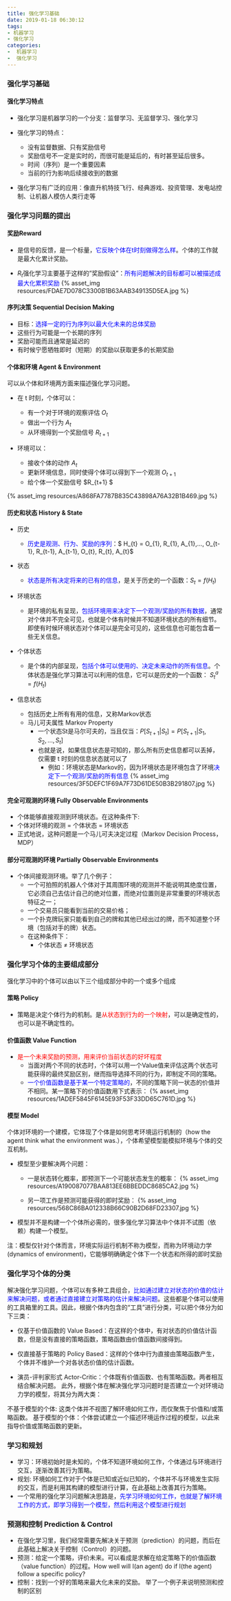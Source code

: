 ```yaml
---
title: 强化学习基础
date: 2019-01-18 06:30:12
tags: 
- 机器学习
- 强化学习
categories: 
-  机器学习
-  强化学习
---
```



### 强化学习基础
#### 强化学习特点
- 强化学习是机器学习的一个分支：监督学习、无监督学习、强化学习

- 强化学习的特点：
  - 没有监督数据、只有奖励信号
  - 奖励信号不一定是实时的，而很可能是延后的，有时甚至延后很多。
  - 时间（序列）是一个重要因素
  - 当前的行为影响后续接收到的数据

- 强化学习有广泛的应用：像直升机特技飞行、经典游戏、投资管理、发电站控制、让机器人模仿人类行走等

### 强化学习问题的提出
#### 奖励Reward
  - 是信号的反馈，是一个标量，<font color='blue'>它反映个体在t时刻做得怎么样</font>。个体的工作就是最大化累计奖励。

  - $R_t$强化学习主要基于这样的”奖励假设”：<font color='blue'>所有问题解决的目标都可以被描述成最大化累积奖励</font>
  {% asset_img resources/FDAE7D078C3300B1B63AAB349135D5EA.jpg %}

#### 序列决策 Sequential Decision Making
  - 目标：<font color='blue'>选择一定的行为序列以最大化未来的总体奖励</font>
  - 这些行为可能是一个长期的序列
  - 奖励可能而且通常是延迟的
  - 有时候宁愿牺牲即时（短期）的奖励以获取更多的长期奖励

#### 个体和环境 Agent & Environment
  可以从个体和环境两方面来描述强化学习问题。
  - 在 t 时刻，个体可以：
    - 有一个对于环境的观察评估 $O_{t}$ 
    - 做出一个行为 $A_{t}$ 
    - 从环境得到一个奖励信号 $R_{t+1}$ 

  - 环境可以：
    - 接收个体的动作 $A_{t}$ 
    - 更新环境信息，同时使得个体可以得到下一个观测 $O_{t+1}$
    - 给个体一个奖励信号 $R_{t+1} $
  
  {% asset_img resources/A868FA7787B835C43898A76A32B1B469.jpg %}

#### 历史和状态 History & State
  - 历史
    - <font color='blue'>历史是观测、行为、奖励的序列</font>：$ H_{t} = O_{1}, R_{1}, A_{1},..., O_{t-1}, R_{t-1}, A_{t-1}, O_{t}, R_{t}, A_{t}$

  - 状态
    - <font color='blue'>状态是所有决定将来的已有的信息</font>，是关于历史的一个函数：$S_{t} = f(H_{t})$

  - 环境状态
    - 是环境的私有呈现，<font color='blue'>包括环境用来决定下一个观测/奖励的所有数据</font>，通常对个体并不完全可见，也就是个体有时候并不知道环境状态的所有细节。即使有时候环境状态对个体可以是完全可见的，这些信息也可能包含着一些无关信息。

  - 个体状态
    - 是个体的内部呈现，<font color='blue'>包括个体可以使用的、决定未来动作的所有信息</font>。个体状态是强化学习算法可以利用的信息，它可以是历史的一个函数： $S^{a}_{t} = f(H_{t})$

  - 信息状态
    - 包括历史上所有有用的信息，又称Markov状态
    - 马儿可夫属性 Markov Property
      - 一个状态St是马尔可夫的，当且仅当：$P[S_{t+1} | S_{t}] = P[S_{t+1} | S_{1}, S_{2},..., S_{t}]$
      - 也就是说，如果信息状态是可知的，那么所有历史信息都可以丢掉，仅需要 t 时刻的信息状态就可以了
        - 例如：环境状态是Markov的，因为环境状态是环境包含了环境<font color='blue'>决定下一个观测/奖励的所有信息</font>
      {% asset_img resources/3F5DEFC1F69A7F73D61DE50B3B291807.jpg %}

#### 完全可观测的环境 Fully Observable Environments
  - 个体能够直接观测到环境状态。在这种条件下:
  - 个体对环境的观测 = 个体状态 = 环境状态
  - 正式地说，这种问题是一个马儿可夫决定过程（Markov Decision Process， MDP）

#### 部分可观测的环境 Partially Observable Environments
  - 个体间接观测环境。举了几个例子：
    - 一个可拍照的机器人个体对于其周围环境的观测并不能说明其绝度位置，它必须自己去估计自己的绝对位置，而绝对位置则是非常重要的环境状态特征之一；
    - 一个交易员只能看到当前的交易价格；
    - 一个扑克牌玩家只能看到自己的牌和其他已经出过的牌，而不知道整个环境（包括对手的牌）状态。
    - 在这种条件下：
      - 个体状态 ≠ 环境状态


### 强化学习个体的主要组成部分
强化学习中的个体可以由以下三个组成部分中的一个或多个组成
#### 策略 Policy
- 策略是决定个体行为的机制。是<font color='red'>从状态到行为的一个映射</font>，可以是确定性的，也可以是不确定性的。

#### 价值函数 Value Function
- <font color='red'>是一个未来奖励的预测，用来评价当前状态的好坏程度</font>
  - 当面对两个不同的状态时，个体可以用一个Value值来评估这两个状态可能获得的最终奖励区别，继而指导选择不同的行为，即制定不同的策略。
  - <font color='blue'>一个价值函数是基于某一个特定策略的</font>，不同的策略下同一状态的价值并不相同。某一策略下的价值函数用下式表示：
  {% asset_img resources/1ADEF5845F6145E93F53F33DD65C761D.jpg %}

#### 模型 Model
个体对环境的一个建模，它体现了个体是如何思考环境运行机制的（how the agent think what the environment was.），个体希望模型能模拟环境与个体的交互机制。

  - 模型至少要解决两个问题：
    - 一是状态转化概率，即预测下一个可能状态发生的概率：
{% asset_img resources/A190087077BAA813EE6BBEDDC8685CA2.jpg %}

    - 另一项工作是预测可能获得的即时奖励：
{% asset_img resources/568C86BA012338B66C90B2D68FD23307.jpg %}

  - 模型并不是构建一个个体所必需的，很多强化学习算法中个体并不试图（依赖）构建一个模型。

注：模型仅针对个体而言，环境实际运行机制不称为模型，而称为环境动力学(dynamics of environment)，它能够明确确定个体下一个状态和所得的即时奖励


### 强化学习个体的分类
解决强化学习问题，个体可以有多种工具组合，<font color='blue'>比如通过建立对状态的价值的估计来解决问题，或者通过直接建立对策略的估计来解决问题</font>。这些都是个体可以使用的工具箱里的工具。因此，根据个体内包含的“工具”进行分类，可以把个体分为如下三类：

- 仅基于价值函数的 Value Based：在这样的个体中，有对状态的价值估计函数，但是没有直接的策略函数，策略函数由价值函数间接得到。

- 仅直接基于策略的 Policy Based：这样的个体中行为直接由策略函数产生，个体并不维护一个对各状态价值的估计函数。

- 演员-评判家形式 Actor-Critic：个体既有价值函数、也有策略函数。两者相互结合解决问题。
此外，根据个体在解决强化学习问题时是否建立一个对环境动力学的模型，将其分为两大类：

不基于模型的个体: 这类个体并不视图了解环境如何工作，而仅聚焦于价值和/或策略函数。
基于模型的个体：个体尝试建立一个描述环境运作过程的模型，以此来指导价值或策略函数的更新。


### 学习和规划
- 学习：环境初始时是未知的，个体不知道环境如何工作，个体通过与环境进行交互，逐渐改善其行为策略。
- 规划: 环境如何工作对于个体是已知或近似已知的，个体并不与环境发生实际的交互，而是利用其构建的模型进行计算，在此基础上改善其行为策略。
- 一个常用的强化学习问题解决思路是，<font color='blue'>先学习环境如何工作，也就是了解环境工作的方式，即学习得到一个模型，然后利用这个模型进行规划</font>


### 预测和控制 Prediction & Control
- 在强化学习里，我们经常需要先解决关于预测（prediction）的问题，而后在此基础上解决关于控制（Control）的问题。
- 预测：给定一个策略，评价未来。可以看成是求解在给定策略下的价值函数（value function）的过程。How well will I(an agent) do if I(the agent) follow a specific policy?
- 控制：找到一个好的策略来最大化未来的奖励。
举了一个例子来说明预测和控制的区别

